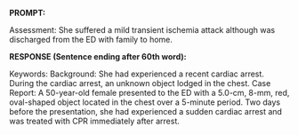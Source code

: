 **PROMPT:**

Assessment: She suffered a mild transient ischemia attack although was discharged from the ED with family to home.

**RESPONSE (Sentence ending after 60th word):**

Keywords:  Background: She had experienced a recent cardiac arrest. During the cardiac arrest, an unknown object lodged in the chest. Case Report:  A 50-year-old female presented to the ED with a 5.0-cm, 8-mm, red, oval-shaped object located in the chest over a 5-minute period. Two days before the presentation, she had experienced a sudden cardiac arrest and was treated with CPR immediately after arrest. 